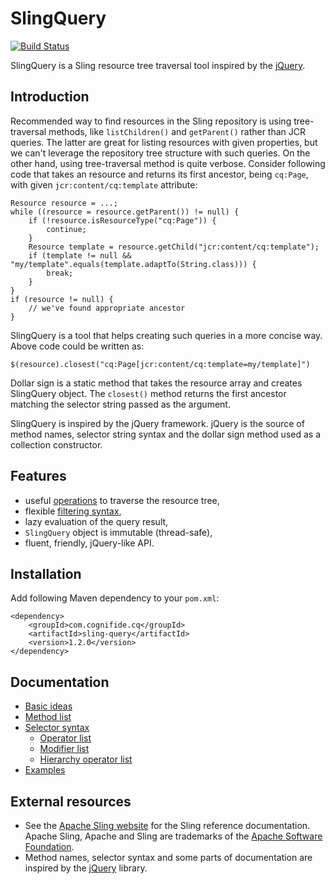 # SlingQuery
[![Build Status](https://travis-ci.org/Cognifide/Sling-Query.png?branch=master)](https://travis-ci.org/Cognifide/Sling-Query)

SlingQuery is a Sling resource tree traversal tool inspired by the [jQuery](http://api.jquery.com/category/traversing/tree-traversal/).

## Introduction

Recommended way to find resources in the Sling repository is using tree-traversal methods, like `listChildren()` and `getParent()` rather than JCR queries. The latter are great for listing resources with given properties, but we can't leverage the repository tree structure with such queries. On the other hand, using tree-traversal method is quite verbose. Consider following code that takes an resource and returns its first ancestor, being `cq:Page`, with given `jcr:content/cq:template` attribute:

    Resource resource = ...;
    while ((resource = resource.getParent()) != null) {
        if (!resource.isResourceType("cq:Page")) {
            continue;
        }
        Resource template = resource.getChild("jcr:content/cq:template");
        if (template != null && "my/template".equals(template.adaptTo(String.class))) {
            break;
        }
    }
    if (resource != null) {
        // we've found appropriate ancestor
    }

SlingQuery is a tool that helps creating such queries in a more concise way. Above code could be written as:

    $(resource).closest("cq:Page[jcr:content/cq:template=my/template]")

Dollar sign is a static method that takes the resource array and creates SlingQuery object. The `closest()` method returns the first ancestor matching the selector string passed as the argument.

SlingQuery is inspired by the jQuery framework. jQuery is the source of method names, selector string syntax and the dollar sign method used as a collection constructor.

## Features

* useful [operations](https://github.com/Cognifide/Sling-Query/wiki/Method-list) to traverse the resource tree,
* flexible [filtering syntax](https://github.com/Cognifide/Sling-Query/wiki/Selector-syntax),
* lazy evaluation of the query result,
* `SlingQuery` object is immutable (thread-safe),
* fluent, friendly, jQuery-like API.

## Installation

Add following Maven dependency to your `pom.xml`:

	<dependency>
		<groupId>com.cognifide.cq</groupId>
		<artifactId>sling-query</artifactId>
		<version>1.2.0</version>
	</dependency>

## Documentation

* [Basic ideas](https://github.com/Cognifide/Sling-Query/wiki/Basic-ideas)
* [Method list](https://github.com/Cognifide/Sling-Query/wiki/Method-list)
* [Selector syntax](https://github.com/Cognifide/Sling-Query/wiki/Selector-syntax)
	* [Operator list](https://github.com/Cognifide/Sling-Query/wiki/Operator-list)
	* [Modifier list](https://github.com/Cognifide/Sling-Query/wiki/Modifier-list)
	* [Hierarchy operator list](https://github.com/Cognifide/Sling-Query/wiki/Hierarchy-operator-list)
* [Examples](https://github.com/Cognifide/Sling-Query/wiki/Examples)

## External resources

* See the [Apache Sling website](http://sling.apache.org/) for the Sling reference documentation. Apache Sling, Apache and Sling are trademarks of the [Apache Software Foundation](http://apache.org).
* Method names, selector syntax and some parts of documentation are inspired by the [jQuery](http://jquery.com/) library.
